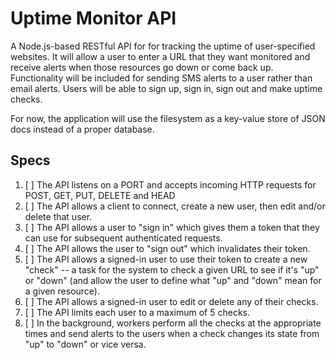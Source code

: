 # Uptime Monitor API

A Node.js-based RESTful API for for tracking the uptime of user-specified websites. It will allow a user to enter a URL that they want monitored and receive alerts when those resources go down or come back up. Functionality will be included for sending SMS alerts to a user rather than email alerts. Users will be able to sign up, sign in, sign out and make uptime checks.

For now, the application will use the filesystem as a key-value store of JSON docs instead of a proper database. 

## Specs
1. [ ] The API listens on a PORT and accepts incoming HTTP requests for POST, GET, PUT, DELETE and HEAD
2. [ ] The API allows a client to connect, create a new user, then edit and/or delete that user.
3. [ ] The API allows a user to "sign in" which gives them a token that they can use for subsequent authenticated requests.
4. [ ] The API allows the user to "sign out" which invalidates their token.
5. [ ] The API allows a signed-in user to use their token to create a new "check" -- a task for the system to check a given URL to see if it's "up" or "down" (and allow the user to define what "up" and "down" mean for a given resource).
6. [ ] The API allows a signed-in user to edit or delete any of their checks.
7. [ ] The API limits each user to a maximum of 5 checks.
8. [ ] In the background, workers perform all the checks at the appropriate times and send alerts to the users when a check changes its state from "up" to "down" or vice versa.
